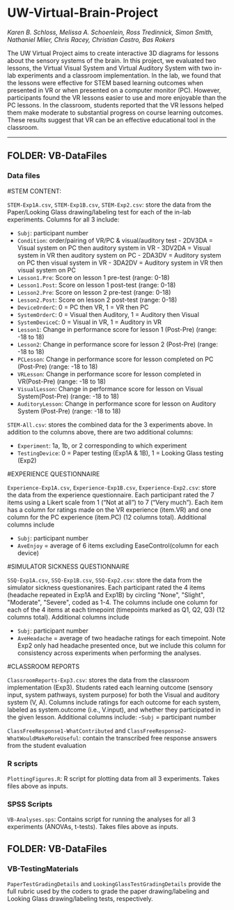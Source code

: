 # UW-Virtual-Brain-Project

_Karen B. Schloss, Melissa A. Schoenlein, Ross Tredinnick, Simon Smith, Nathaniel Miler, Chris Racey, Christian Castro, Bas Rokers_

The UW Virtual Project aims to create interactive 3D diagrams for lessons about the sensory systems of the brain. In this project, we evaluated two lessons, the Virtual Visual System and Virtual Auditory System with two in-lab experiments and a classroom implementation. In the lab, we found that the lessons were effective for STEM based learning outcomes when presented in VR or when presented on a computer monitor (PC). However, participants found the VR lessons easier to use and more enjoyable than the PC lessons. In the classroom, students reported that the VR lessons helped them make moderate to substantial progress on course learning outcomes. These results suggest that VR can be an effective educational tool in the classroom. 

---
## FOLDER: VB-DataFiles
### Data files 

#STEM CONTENT: 

`STEM-Exp1A.csv`, `STEM-Exp1B.csv`, `STEM-Exp2.csv`: store the data from the Paper/Looking Glass drawing/labeling test for each of the in-lab experiments. Columns for all 3 include:
- `Subj`: participant number 
- `Condition`: order/pairing of VR/PC & visual/auditory test
      - 2DV3DA = Visual system on PC then auditory system in VR
      - 3DV2DA = Visual system in VR then auditory system on PC 
      - 2DA3DV = Auditory system on PC then visual system in VR
      - 3DA2DV = Auditory system in VR then visual system on PC
- `Lesson1.Pre`: Score on lesson 1 pre-test (range: 0-18)
- `Lesson1.Post`: Score on lesson 1 post-test (range: 0-18)
- `Lesson2.Pre`: Score on lesson 2 pre-test (range: 0-18)
- `Lesson2.Post`: Score on lesson 2 post-test (range: 0-18)
- `DeviceOrderC`:  0 = PC then VR, 1 = VR then PC
- `SystemOrderC`: 0 = Visual then Auditory, 1 = Auditory then Visual
- `SystemDeviceC`: 0 = Visual in VR, 1 = Auditory in VR
- `Lesson1`: Change in performance score for lesson 1 (Post-Pre) (range: -18 to 18)
- `Lesson2`: Change in performance score for lesson 2 (Post-Pre) (range: -18 to 18)
- `PCLesson`: Change in performance score for lesson completed on PC (Post-Pre) (range: -18 to 18)
- `VRLesson`: Change in performance score for lesson completed in VR(Post-Pre) (range: -18 to 18)
- `VisualLesson`: Change in performance score for lesson on Visual System(Post-Pre) (range: -18 to 18)
- `AuditoryLesson`: Change in performance score for lesson on Auditory System (Post-Pre) (range: -18 to 18)

`STEM-All.csv`: stores the combined data for the 3 experiments above. In addition to the columns above, there are two additional columns: 
- `Experiment`:  1a, 1b, or 2 corresponding to which experiment
- `TestingDevice`: 0 = Paper testing (Exp1A & 1B), 1 = Looking Glass testing (Exp2)



#EXPERIENCE QUESTIONNAIRE

`Experience-Exp1A.csv`, `Experience-Exp1B.csv`, `Experience-Exp2.csv`: store the data from the experience questionnaire. Each participant rated the 7 items using a Likert scale from 1 (“Not at all”) to 7 (“Very much”).  Each item has a column for ratings made on the VR experience (item.VR) and one column for the PC experience (item.PC) (12 columns total).  Additional columns include
- `Subj`: participant number
- `AveEnjoy` = average of 6 items excluding EaseControl(column for each device)



#SIMULATOR SICKNESS QUESTIONNAIRE

`SSQ-Exp1A.csv`, `SSQ-Exp1B.csv`, `SSQ-Exp2.csv`: store the data from the simulator sickness questionanires. Each participant rated the 4 items (headache repeated in Exp1A and Exp1B) by circling "None", "Slight", "Moderate", "Severe", coded as 1-4. The columns include one column for each of the 4 items at each timepoint (timepoints marked as Q1, Q2, Q3) (12 columns total). Additional columns include 
- `Subj`: participant number
- `AveHeadache` = average of two headache ratings for each timepoint. Note Exp2 only had headache presented once, but we include this column for consistency across experiments when performing the analyses. 



#CLASSROOM REPORTS

`ClassroomReports-Exp3.csv`: stores the data from the classroom implementation (Exp3). Students rated each learning outcome (sensory input, system pathways, system purpose) for both the Visual and auditory system (V, A). Columns include ratings for each outcome for each system, labeled as system.outcome (i.e., V.input), and whether they participated in the given lesson. Additional columns include: 
-`Subj` = participant number

`ClassFreeResponse1-WhatContributed` and `ClassFreeResponse2-WhatWouldMakeMoreUseful`: contain the transcribed free response answers from the student evaluation 

### R scripts
`PlottingFigures.R`: R script for plotting data from all 3 experiments. Takes files above as inputs.

### SPSS Scripts
`VB-Analyses.sps`: Contains script for running the analyses for all 3 experiments (ANOVAs, t-tests). Takes files above as inputs. 


## FOLDER: VB-DataFiles
### VB-TestingMaterials

`PaperTestGradingDetails` and `LookingGlassTestGradingDetails` provide the full rubric used by the coders to grade the paper drawing/labeling and Looking Glass drawing/labeling tests, respectively. 



